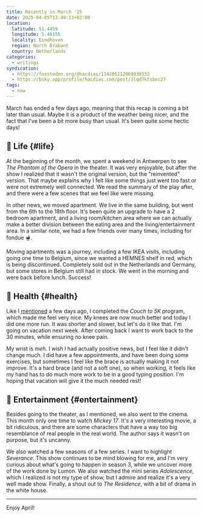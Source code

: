 ```yaml
---
title: Recently in March '25
date: 2025-04-05T13:49:13+02:00
location:
  latitude: 51.4459
  longitude: 5.46155
  locality: Eindhoven
  region: North Brabant
  country: Netherlands
categories:
  - writings
syndication:
  - https://fosstodon.org/@hacdias/114285212069038533
  - https://bsky.app/profile/hacdias.com/post/3lqd7ktsbec27
tags:
  - now
---
```


March has ended a few days ago, meaning that this recap is coming a bit later than usual. Maybe it is a product of the weather being nicer, and the fact that I've been a bit more busy than usual. It's been quite some hectic days!

<!--more-->

## 🍄 Life {#life}

At the beginning of the month, we spent a weekend in Antwerpen to see *The Phantom of the Opera* in the theater. It was very enjoyable, but after the show I realized that it wasn't the original version, but the "reinvented" version. That maybe explains why I felt like some things just went too fast or were not extremely well connected. We read the summary of the play after, and there were a few scenes that we feel like were missing.

In other news, we moved apartment. We live in the same building, but went from the 6th to the 18th floor. It's been quite an upgrade to have a 2 bedroom apartment, and a living room/kitchen area where we can actually make a better division between the eating area and the living/entertainment area. In a similar note, we had a few friends over many times, including for fondue 🫕.

Moving apartments was a journey, including a few IKEA visits, including going one time to Belgium, since we wanted a HEMNES shelf in red, which is being discontinued. Completely sold out in the Netherlands and Germany, but some stores in Belgium still had in stock. We went in the morning and were back before lunch. Success!

## 💪 Health {#health}

Like I [mentioned](/2025/03/30/c25k-completed/) a few days ago, I completed the *Couch to 5K* program, which made me feel very nice. My knees are now much better and today I did one more run. It was shorter and slower, but let's do it like that. I'm going on vacation next week. After coming back I want to work back to the 30 minutes, while ensuring no knee pain.

My wrist is *meh*. I wish I had actually positive news, but I feel like it didn't change much. I did have a few appointments, and have been doing some exercises, but sometimes I feel like the brace is actually making it not improve. It's a hard brace (and not a soft one), so when working, it feels like my hand has to do much more work to be in a good typing position. I'm hoping that vacation will give it the much needed rest!

## 🍿 Entertainment {#entertainment}

Besides going to the theater, as I mentioned, we also went to the cinema. This month only one time to watch *Mickey 17*. It's a very interesting movie, a bit ridiculous, and there are some characters that have a way too big resemblance of real people in the real world. The author says it wasn't on purpose, but it's uncanny.

We also watched a few seasons of a few series. I want to highlight *Severance*. This show continues to be mind blowing for me, and I'm very curious about what's going to happen in season 3, while we uncover more of the work done by Lumon. We also watched the mini series *Adolescence*, which I realized is not my type of show, but I admire and realize it's a very well made show. Finally, a shout out to *The Residence*, with a bit of drama in the white house.

<hr>

Enjoy April!
